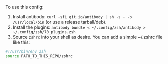 To use this config:

1. Install antibody: `curl -sfL git.io/antibody | sh -s - -b /usr/local/bin` (or use a release tarball/deb). 
2. Install the plugins: `antibody bundle < ~/.config/zsh/antibody > ~/.config/zsh/70_plugins.zsh` 
3. Source `zshrc` into your shell as desire. You can add a simple ~/.zshrc file like this: 

``` sh 
#!/usr/bin/env zsh 
source PATH_TO_THIS_REPO/zshrc 
```

